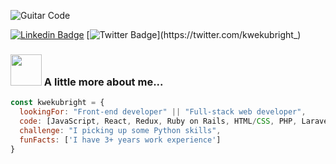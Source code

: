 <!--
**kwekubright/kwekubright** is a ✨ _special_ ✨ repository because its `README.md` (this file) appears on your GitHub profile.

Here are some ideas to get you started:

- 🔭 I’m currently working on ...
- 🌱 I’m currently learning ...
- 👯 I’m looking to collaborate on ...
- 🤔 I’m looking for help with ...
- 💬 Ask me about ...
- 📫 How to reach me: ...
- 😄 Pronouns: ...
- ⚡ Fun fact: ...
-->


![Guitar   Code](https://user-images.githubusercontent.com/5249414/171852967-b293f1ac-8e34-4d1f-87fb-e8b5fb612bed.png)

[![Linkedin Badge](https://img.shields.io/badge/-Kweku%20Bright-blue?style=flat-square&logo=Linkedin&logoColor=white&link=https://www.linkedin.com/in/kwekubright/)](https://www.linkedin.com/in/kwekubright/)
[![Twitter Badge](https://img.shields.io/badge/-@kwekubright_-1ca0f1?style=flat-square&labelColor=1ca0f1&logo=twitter&logoColor=white&link=https://twitter.com/kwekubright_)](https://twitter.com/kwekubright_)

### <img src="https://media.giphy.com/media/kbVuid1Ak3uEHJUMVO/giphy.gif" width="50"> A little more about me...  

```javascript
const kwekubright = {
  lookingFor: "Front-end developer" || "Full-stack web developer",
  code: [JavaScript, React, Redux, Ruby on Rails, HTML/CSS, PHP, Laravel, Bootstrap],
  challenge: "I picking up some Python skills",
  funFacts: ['I have 3+ years work experience']
}
```
